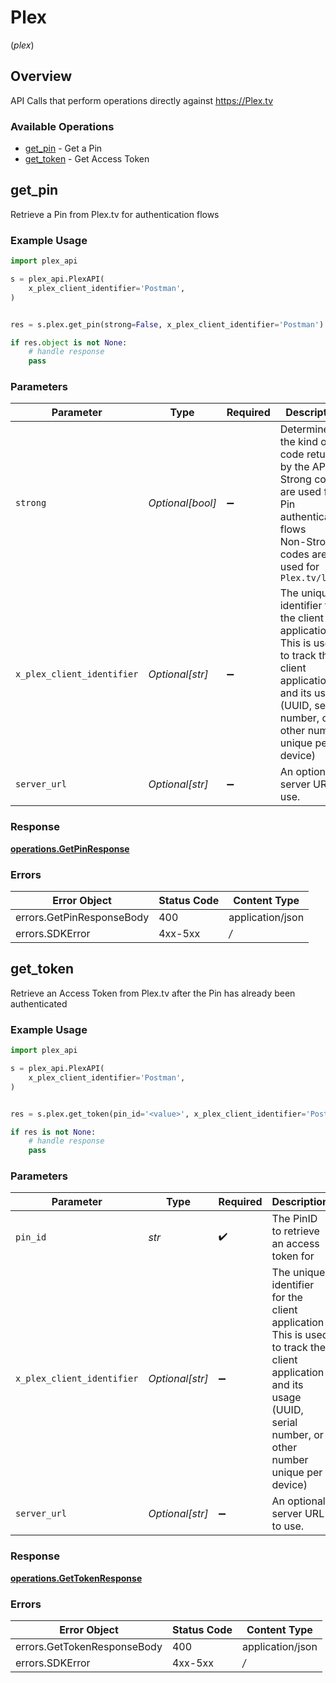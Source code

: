 # Plex
(*plex*)

## Overview

API Calls that perform operations directly against https://Plex.tv


### Available Operations

* [get_pin](#get_pin) - Get a Pin
* [get_token](#get_token) - Get Access Token

## get_pin

Retrieve a Pin from Plex.tv for authentication flows

### Example Usage

```python
import plex_api

s = plex_api.PlexAPI(
    x_plex_client_identifier='Postman',
)


res = s.plex.get_pin(strong=False, x_plex_client_identifier='Postman')

if res.object is not None:
    # handle response
    pass

```

### Parameters

| Parameter                                                                                                                                                             | Type                                                                                                                                                                  | Required                                                                                                                                                              | Description                                                                                                                                                           | Example                                                                                                                                                               |
| --------------------------------------------------------------------------------------------------------------------------------------------------------------------- | --------------------------------------------------------------------------------------------------------------------------------------------------------------------- | --------------------------------------------------------------------------------------------------------------------------------------------------------------------- | --------------------------------------------------------------------------------------------------------------------------------------------------------------------- | --------------------------------------------------------------------------------------------------------------------------------------------------------------------- |
| `strong`                                                                                                                                                              | *Optional[bool]*                                                                                                                                                      | :heavy_minus_sign:                                                                                                                                                    | Determines the kind of code returned by the API call<br/>Strong codes are used for Pin authentication flows<br/>Non-Strong codes are used for `Plex.tv/link`<br/>     |                                                                                                                                                                       |
| `x_plex_client_identifier`                                                                                                                                            | *Optional[str]*                                                                                                                                                       | :heavy_minus_sign:                                                                                                                                                    | The unique identifier for the client application<br/>This is used to track the client application and its usage<br/>(UUID, serial number, or other number unique per device)<br/> | Postman                                                                                                                                                               |
| `server_url`                                                                                                                                                          | *Optional[str]*                                                                                                                                                       | :heavy_minus_sign:                                                                                                                                                    | An optional server URL to use.                                                                                                                                        | http://localhost:8080                                                                                                                                                 |


### Response

**[operations.GetPinResponse](../../models/operations/getpinresponse.md)**
### Errors

| Error Object              | Status Code               | Content Type              |
| ------------------------- | ------------------------- | ------------------------- |
| errors.GetPinResponseBody | 400                       | application/json          |
| errors.SDKError           | 4xx-5xx                   | */*                       |

## get_token

Retrieve an Access Token from Plex.tv after the Pin has already been authenticated

### Example Usage

```python
import plex_api

s = plex_api.PlexAPI(
    x_plex_client_identifier='Postman',
)


res = s.plex.get_token(pin_id='<value>', x_plex_client_identifier='Postman')

if res is not None:
    # handle response
    pass

```

### Parameters

| Parameter                                                                                                                                                             | Type                                                                                                                                                                  | Required                                                                                                                                                              | Description                                                                                                                                                           | Example                                                                                                                                                               |
| --------------------------------------------------------------------------------------------------------------------------------------------------------------------- | --------------------------------------------------------------------------------------------------------------------------------------------------------------------- | --------------------------------------------------------------------------------------------------------------------------------------------------------------------- | --------------------------------------------------------------------------------------------------------------------------------------------------------------------- | --------------------------------------------------------------------------------------------------------------------------------------------------------------------- |
| `pin_id`                                                                                                                                                              | *str*                                                                                                                                                                 | :heavy_check_mark:                                                                                                                                                    | The PinID to retrieve an access token for                                                                                                                             |                                                                                                                                                                       |
| `x_plex_client_identifier`                                                                                                                                            | *Optional[str]*                                                                                                                                                       | :heavy_minus_sign:                                                                                                                                                    | The unique identifier for the client application<br/>This is used to track the client application and its usage<br/>(UUID, serial number, or other number unique per device)<br/> | Postman                                                                                                                                                               |
| `server_url`                                                                                                                                                          | *Optional[str]*                                                                                                                                                       | :heavy_minus_sign:                                                                                                                                                    | An optional server URL to use.                                                                                                                                        | http://localhost:8080                                                                                                                                                 |


### Response

**[operations.GetTokenResponse](../../models/operations/gettokenresponse.md)**
### Errors

| Error Object                | Status Code                 | Content Type                |
| --------------------------- | --------------------------- | --------------------------- |
| errors.GetTokenResponseBody | 400                         | application/json            |
| errors.SDKError             | 4xx-5xx                     | */*                         |
